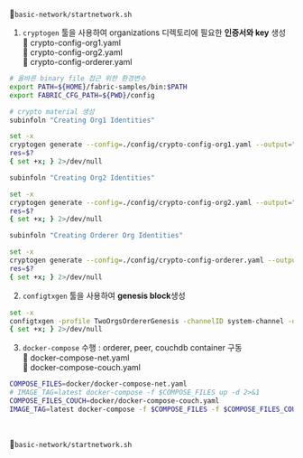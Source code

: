 📝`basic-network/startnetwork.sh`</br>
1. `cryptogen` 툴을 사용하여 organizations 디렉토리에 필요한 **인증서와 key** 생성</br>
📝 crypto-config-org1.yaml</br>
📝 crypto-config-org2.yaml</br>
📝 crypto-config-orderer.yaml
```bash
# 올바른 binary file 접근 위한 환경변수 
export PATH=${HOME}/fabric-samples/bin:$PATH
export FABRIC_CFG_PATH=${PWD}/config

# crypto material 생성
subinfoln "Creating Org1 Identities"

set -x
cryptogen generate --config=./config/crypto-config-org1.yaml --output="organizations"
res=$?
{ set +x; } 2>/dev/null

subinfoln "Creating Org2 Identities"

set -x
cryptogen generate --config=./config/crypto-config-org2.yaml --output="organizations"
res=$?
{ set +x; } 2>/dev/null

subinfoln "Creating Orderer Org Identities"

set -x
cryptogen generate --config=./config/crypto-config-orderer.yaml --output="organizations"
res=$?
{ set +x; } 2>/dev/null
```

2. `configtxgen` 툴을 사용하여 **genesis block**생성
```bash
set -x
configtxgen -profile TwoOrgsOrdererGenesis -channelID system-channel -outputBlock ./system-genesis-block/genesis.block
{ set +x; } 2>/dev/null
```

3. `docker-compose` 수행 : orderer, peer, couchdb container 구동</br>
📝 docker-compose-net.yaml</br>
📝 docker-compose-couch.yaml</br>
```bash
COMPOSE_FILES=docker/docker-compose-net.yaml
# IMAGE_TAG=latest docker-compose -f $COMPOSE_FILES up -d 2>&1
COMPOSE_FILES_COUCH=docker/docker-compose-couch.yaml
IMAGE_TAG=latest docker-compose -f $COMPOSE_FILES -f $COMPOSE_FILES_COUCH up -d 2>&1

```

</br>

📝`basic-network/startnetwork.sh`</br>